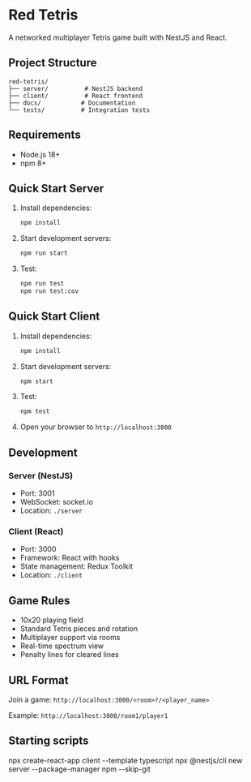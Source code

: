 # Red Tetris

A networked multiplayer Tetris game built with NestJS and React.

## Project Structure

```
red-tetris/
├── server/          # NestJS backend
├── client/          # React frontend
├── docs/           # Documentation
└── tests/          # Integration tests
```

## Requirements

- Node.js 18+
- npm 8+

## Quick Start Server

1. Install dependencies:
   ```bash
   npm install
   ```

2. Start development servers:
   ```bash
   npm run start
   ```

3. Test:
   ```bash
   npm run test
   npm run test:cov
   ```

## Quick Start Client

1. Install dependencies:
   ```bash
   npm install
   ```

2. Start development servers:
   ```bash
   npm start
   ```

3. Test:
   ```bash
   npm test
   ```

3. Open your browser to `http://localhost:3000`


## Development

### Server (NestJS)
- Port: 3001
- WebSocket: socket.io
- Location: `./server`

### Client (React)
- Port: 3000
- Framework: React with hooks
- State management: Redux Toolkit
- Location: `./client`


## Game Rules

- 10x20 playing field
- Standard Tetris pieces and rotation
- Multiplayer support via rooms
- Real-time spectrum view
- Penalty lines for cleared lines

## URL Format

Join a game: `http://localhost:3000/<room>?/<player_name>`

Example: `http://localhost:3000/room1/player1`


## Starting scripts

npx create-react-app client --template typescript
npx @nestjs/cli new server --package-manager npm --skip-git
